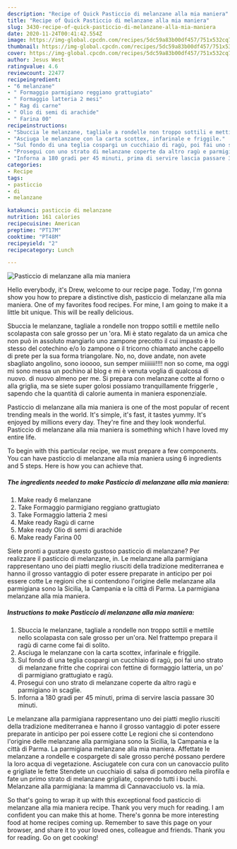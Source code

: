 ```yaml
---
description: "Recipe of Quick Pasticcio di melanzane alla mia maniera"
title: "Recipe of Quick Pasticcio di melanzane alla mia maniera"
slug: 3430-recipe-of-quick-pasticcio-di-melanzane-alla-mia-maniera
date: 2020-11-24T00:41:42.554Z
image: https://img-global.cpcdn.com/recipes/5dc59a83b00df457/751x532cq70/pasticcio-di-melanzane-alla-mia-maniera-recipe-main-photo.jpg
thumbnail: https://img-global.cpcdn.com/recipes/5dc59a83b00df457/751x532cq70/pasticcio-di-melanzane-alla-mia-maniera-recipe-main-photo.jpg
cover: https://img-global.cpcdn.com/recipes/5dc59a83b00df457/751x532cq70/pasticcio-di-melanzane-alla-mia-maniera-recipe-main-photo.jpg
author: Jesus West
ratingvalue: 4.6
reviewcount: 22477
recipeingredient:
- "6 melanzane"
- " Formaggio parmigiano reggiano grattugiato"
- " Formaggio latteria 2 mesi"
- " Rag di carne"
- " Olio di semi di arachide"
- " Farina 00"
recipeinstructions:
- "Sbuccia le melanzane, tagliale a rondelle non troppo sottili e mettile nello scolapasta con sale grosso per un&#39;ora. Nel frattempo prepara il ragù di carne come fai di solito."
- "Asciuga le melanzane con la carta scottex, infarinale e friggile."
- "Sul fondo di una teglia cospargi un cucchiaio di ragù, poi fai uno strato di melanzane fritte che coprirai con fettine di formaggio latteria, un po&#39; di parmigiano grattugiato e ragù."
- "Prosegui con uno strato di melanzane coperte da altro ragù e parmigiano in scaglie."
- "Inforna a 180 gradi per 45 minuti, prima di servire lascia passare 30 minuti."
categories:
- Recipe
tags:
- pasticcio
- di
- melanzane

katakunci: pasticcio di melanzane 
nutrition: 161 calories
recipecuisine: American
preptime: "PT17M"
cooktime: "PT48M"
recipeyield: "2"
recipecategory: Lunch

---
```



![Pasticcio di melanzane alla mia maniera](https://img-global.cpcdn.com/recipes/5dc59a83b00df457/751x532cq70/pasticcio-di-melanzane-alla-mia-maniera-recipe-main-photo.jpg)

Hello everybody, it's Drew, welcome to our recipe page. Today, I'm gonna show you how to prepare a distinctive dish, pasticcio di melanzane alla mia maniera. One of my favorites food recipes. For mine, I am going to make it a little bit unique. This will be really delicious.

Sbuccia le melanzane, tagliale a rondelle non troppo sottili e mettile nello scolapasta con sale grosso per un &#39;ora. Mi è stato regalato da un amica che non può in assoluto mangiarlo uno zampone precotto il cui impasto è lo stesso del cotechino e/o lo zampone o il tricorno chiamato anche cappello di prete per la sua forma triangolare. No, no, dove andate, non avete sbagliato angolino, sono iooooo, sun semper miiiiiii!!!! non so come, ma oggi mi sono messa un pochino al blog e mi è venuta voglia di qualcosa di nuovo. di nuovo almeno per me. Si prepara con melanzane cotte al forno o alla griglia, ma se siete super golosi possiamo tranquillamente friggerle , sapendo che la quantità di calorie aumenta in maniera esponenziale.

Pasticcio di melanzane alla mia maniera is one of the most popular of recent trending meals in the world. It's simple, it's fast, it tastes yummy. It's enjoyed by millions every day. They're fine and they look wonderful. Pasticcio di melanzane alla mia maniera is something which I have loved my entire life.


To begin with this particular recipe, we must prepare a few components. You can have pasticcio di melanzane alla mia maniera using 6 ingredients and 5 steps. Here is how you can achieve that.

<!--inarticleads1-->

##### The ingredients needed to make Pasticcio di melanzane alla mia maniera:

1. Make ready 6 melanzane
1. Take  Formaggio parmigiano reggiano grattugiato
1. Take  Formaggio latteria 2 mesi
1. Make ready  Ragù di carne
1. Make ready  Olio di semi di arachide
1. Make ready  Farina 00


Siete pronti a gustare questo gustoso pasticcio di melanzane? Per realizzare il pasticcio di melanzane, in. Le melanzane alla parmigiana rappresentano uno dei piatti meglio riusciti della tradizione mediterranea e hanno il grosso vantaggio di poter essere preparate in anticipo per poi essere cotte Le regioni che si contendono l&#39;origine delle melanzane alla parmigiana sono la Sicilia, la Campania e la città di Parma. La parmigiana melanzane alla mia maniera. 

<!--inarticleads2-->

##### Instructions to make Pasticcio di melanzane alla mia maniera:

1. Sbuccia le melanzane, tagliale a rondelle non troppo sottili e mettile nello scolapasta con sale grosso per un&#39;ora. Nel frattempo prepara il ragù di carne come fai di solito.
1. Asciuga le melanzane con la carta scottex, infarinale e friggile.
1. Sul fondo di una teglia cospargi un cucchiaio di ragù, poi fai uno strato di melanzane fritte che coprirai con fettine di formaggio latteria, un po&#39; di parmigiano grattugiato e ragù.
1. Prosegui con uno strato di melanzane coperte da altro ragù e parmigiano in scaglie.
1. Inforna a 180 gradi per 45 minuti, prima di servire lascia passare 30 minuti.


Le melanzane alla parmigiana rappresentano uno dei piatti meglio riusciti della tradizione mediterranea e hanno il grosso vantaggio di poter essere preparate in anticipo per poi essere cotte Le regioni che si contendono l&#39;origine delle melanzane alla parmigiana sono la Sicilia, la Campania e la città di Parma. La parmigiana melanzane alla mia maniera. Affettate le melanzane a rondelle e cospargete di sale grosso perché possano perdere la loro acqua di vegetazione. Asciugatele con cura con un canovaccio pulito e grigliate le fette Stendete un cucchiaio di salsa di pomodoro nella pirofila e fate un primo strato di melanzane grigliate, coprendo tutti i buchi. Melanzane alla parmigiana: la mamma di Cannavacciuolo vs. la mia. 

So that's going to wrap it up with this exceptional food pasticcio di melanzane alla mia maniera recipe. Thank you very much for reading. I am confident you can make this at home. There's gonna be more interesting food at home recipes coming up. Remember to save this page on your browser, and share it to your loved ones, colleague and friends. Thank you for reading. Go on get cooking!
